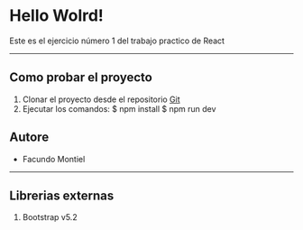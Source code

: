 # Hello Wolrd!

Este es el ejercicio número 1 del trabajo practico de React
<hr>

## Como probar el proyecto

1. Clonar el proyecto desde el repositorio [Git](https://github.com/f-montiel/react1)
1. Ejecutar los comandos: 
$ npm install
$ npm run dev

## Autore

- Facundo Montiel
<hr>

## Librerias externas

1. Bootstrap v5.2